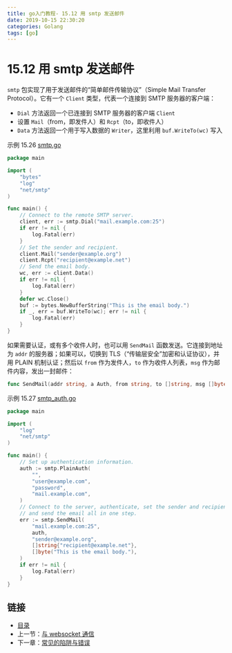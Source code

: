 ```yaml
---
title: go入门教程- 15.12 用 smtp 发送邮件   
date: 2019-10-15 22:30:20   
categories: Golang   
tags: [go]   
---
```

# 15.12 用 smtp 发送邮件

`smtp` 包实现了用于发送邮件的“简单邮件传输协议”（Simple Mail Transfer Protocol）。它有一个 `Client` 类型，代表一个连接到 SMTP 服务器的客户端：

- `Dial` 方法返回一个已连接到 SMTP 服务器的客户端 `Client`
- 设置 `Mail`（from，即发件人）和 `Rcpt`（to，即收件人）
- `Data` 方法返回一个用于写入数据的 `Writer`，这里利用 `buf.WriteTo(wc)` 写入

示例 15.26 [smtp.go](examples/chapter_15/smtp.go)
```go
package main

import (
	"bytes"
	"log"
	"net/smtp"
)

func main() {
	// Connect to the remote SMTP server.
	client, err := smtp.Dial("mail.example.com:25")
	if err != nil {
		log.Fatal(err)
	}
	// Set the sender and recipient.
	client.Mail("sender@example.org")
	client.Rcpt("recipient@example.net")
	// Send the email body.
	wc, err := client.Data()
	if err != nil {
		log.Fatal(err)
	}
	defer wc.Close()
	buf := bytes.NewBufferString("This is the email body.")
	if _, err = buf.WriteTo(wc); err != nil {
		log.Fatal(err)
	}
}
```

如果需要认证，或有多个收件人时，也可以用 `SendMail` 函数发送。它连接到地址为 `addr` 的服务器；如果可以，切换到 TLS（“传输层安全”加密和认证协议），并用 PLAIN 机制认证；然后以 `from` 作为发件人，`to` 作为收件人列表，`msg` 作为邮件内容，发出一封邮件：
```go
func SendMail(addr string, a Auth, from string, to []string, msg []byte) error
```

示例 15.27 [smtp_auth.go](examples/chapter_15/smtp_auth.go)
```go
package main

import (
	"log"
	"net/smtp"
)

func main() {
	// Set up authentication information.
	auth := smtp.PlainAuth(
		"",
		"user@example.com",
		"password",
		"mail.example.com",
	)
	// Connect to the server, authenticate, set the sender and recipient,
	// and send the email all in one step.
	err := smtp.SendMail(
		"mail.example.com:25",
		auth,
		"sender@example.org",
		[]string{"recipient@example.net"},
		[]byte("This is the email body."),
	)
	if err != nil {
		log.Fatal(err)
	}
}
```

## 链接

- [目录](directory.md)
- 上一节：[与 websocket 通信](15.11.md)
- 下一章：[常见的陷阱与错误](16.0.md)
